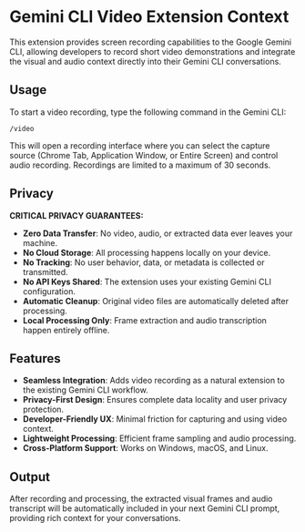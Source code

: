 # Gemini CLI Video Extension Context

This extension provides screen recording capabilities to the Google Gemini CLI, allowing developers to record short video demonstrations and integrate the visual and audio context directly into their Gemini CLI conversations.

## Usage

To start a video recording, type the following command in the Gemini CLI:

`/video`

This will open a recording interface where you can select the capture source (Chrome Tab, Application Window, or Entire Screen) and control audio recording. Recordings are limited to a maximum of 30 seconds.

## Privacy

**CRITICAL PRIVACY GUARANTEES:**
- **Zero Data Transfer**: No video, audio, or extracted data ever leaves your machine.
- **No Cloud Storage**: All processing happens locally on your device.
- **No Tracking**: No user behavior, data, or metadata is collected or transmitted.
- **No API Keys Shared**: The extension uses your existing Gemini CLI configuration.
- **Automatic Cleanup**: Original video files are automatically deleted after processing.
- **Local Processing Only**: Frame extraction and audio transcription happen entirely offline.

## Features

- **Seamless Integration**: Adds video recording as a natural extension to the existing Gemini CLI workflow.
- **Privacy-First Design**: Ensures complete data locality and user privacy protection.
- **Developer-Friendly UX**: Minimal friction for capturing and using video context.
- **Lightweight Processing**: Efficient frame sampling and audio processing.
- **Cross-Platform Support**: Works on Windows, macOS, and Linux.

## Output

After recording and processing, the extracted visual frames and audio transcript will be automatically included in your next Gemini CLI prompt, providing rich context for your conversations.